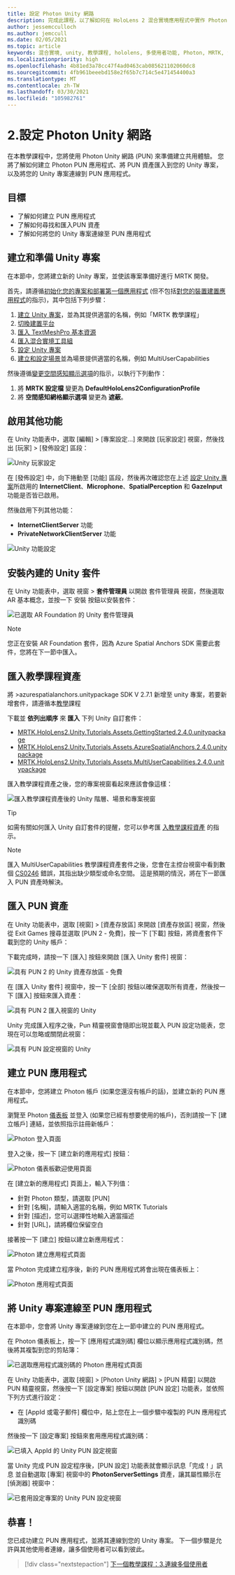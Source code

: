 ```yaml
---
title: 設定 Photon Unity 網路
description: 完成此課程，以了解如何在 HoloLens 2 混合實境應用程式中實作 Photon Unity 網路。
author: jessemcculloch
ms.author: jemccull
ms.date: 02/05/2021
ms.topic: article
keywords: 混合實境, unity, 教學課程, hololens, 多使用者功能, Photon, MRTK, 混合實境工具組, UWP, Azure 空間錨點, PUN
ms.localizationpriority: high
ms.openlocfilehash: 4b81ed3a78cc47f4ad0463cab085621102060dc8
ms.sourcegitcommit: 4fb961beeebd158e2f65b7c714c5e471454400a3
ms.translationtype: MT
ms.contentlocale: zh-TW
ms.lasthandoff: 03/30/2021
ms.locfileid: "105982761"
---
```

# <a name="2-setting-up-photon-unity-networking"></a>2.設定 Photon Unity 網路

在本教學課程中，您將使用 Photon Unity 網路 (PUN) 來準備建立共用體驗。 您將了解如何建立 Photon PUN 應用程式、將 PUN 資產匯入到您的 Unity 專案，以及將您的 Unity 專案連線到 PUN 應用程式。

## <a name="objectives"></a>目標

* 了解如何建立 PUN 應用程式
* 了解如何尋找和匯入PUN 資產
* 了解如何將您的 Unity 專案連線至 PUN 應用程式

## <a name="creating-and-preparing-the-unity-project"></a>建立和準備 Unity 專案

在本節中，您將建立新的 Unity 專案，並使該專案準備好進行 MRTK 開發。

首先，請遵循[初始化您的專案和部署第一個應用程式](mr-learning-base-02.md) (但不包括[對您的裝置建置應用程式](mr-learning-base-02.md#building-your-application-to-your-hololens-2)的指示)，其中包括下列步驟：

1. [建立 Unity 專案](mr-learning-base-02.md#creating-the-unity-project)，並為其提供適當的名稱，例如「MRTK 教學課程」
2. [切換建置平台](mr-learning-base-02.md#switching-the-build-platform)
3. [匯入 TextMeshPro 基本資源](mr-learning-base-02.md#importing-the-textmeshpro-essential-resources)
4. [匯入混合實境工具組](mr-learning-base-02.md#importing-the-mixed-reality-toolkit)
5. [設定 Unity 專案](mr-learning-base-02.md#configuring-the-unity-project)
6. [建立和設定場景](mr-learning-base-02.md#creating-and-configuring-the-scene)並為場景提供適當的名稱，例如 MultiUserCapabilities

然後遵循[變更空間感知顯示選項](mr-learning-base-03.md#changing-the-spatial-awareness-display-option)的指示，以執行下列動作：

1. 將 **MRTK 設定檔** 變更為 **DefaultHoloLens2ConfigurationProfile**
1. 將 **空間感知網格顯示選項** 變更為 **遮蔽**。

## <a name="enabling-additional-capabilities"></a>啟用其他功能

在 Unity 功能表中，選取 [編輯] > [專案設定...] 來開啟 [玩家設定] 視窗，然後找出 [玩家] >  [發佈設定] 區段：

![Unity 玩家設定](images/mr-learning-sharing/sharing-02-section2-step1-1.png)

在 [發佈設定] 中，向下捲動至 [功能] 區段，然後再次確認您在上述 [設定 Unity 專案](mr-learning-base-02.md#configuring-the-unity-project)所啟用的 **InternetClient**、**Microphone**、**SpatialPerception** 和 **GazeInput** 功能是否皆已啟用。

然後啟用下列其他功能：

* **InternetClientServer** 功能
* **PrivateNetworkClientServer** 功能

![Unity 功能設定](images/mr-learning-sharing/sharing-02-section2-step1-2.png)

## <a name="installing-inbuilt-unity-packages"></a>安裝內建的 Unity 套件

在 Unity 功能表中，選取 視窗 >  **套件管理員** 以開啟 套件管理員 視窗，然後選取 AR 基本概念，並按一下 安裝 按鈕以安裝套件：

![已選取 AR Foundation 的 Unity 套件管理員](images/mr-learning-sharing/sharing-02-section3-step1-1.png)

> [!NOTE]
> 您正在安裝 AR Foundation 套件，因為 Azure Spatial Anchors SDK 需要此套件，您將在下一節中匯入。

## <a name="importing-the-tutorial-assets"></a>匯入教學課程資產

將 >azurespatialanchors.unitypackage SDK V 2.7.1 新增至 unity 專案，若要新增套件，請遵循本[教學](/azure/spatial-anchors/how-tos/setup-unity-project?tabs=UPMPackage)課程


下載並 **依列出順序** 來 **匯入** 下列 Unity 自訂套件：
 
* [MRTK.HoloLens2.Unity.Tutorials.Assets.GettingStarted.2.4.0.unitypackage](https://github.com/microsoft/MixedRealityLearning/releases/download/getting-started-v2.4.0/MRTK.HoloLens2.Unity.Tutorials.Assets.GettingStarted.2.4.0.unitypackage)
* [MRTK.HoloLens2.Unity.Tutorials.Assets.AzureSpatialAnchors.2.4.0.unitypackage](https://github.com/microsoft/MixedRealityLearning/releases/download/azure-spatial-anchors-v2.4.0/MRTK.HoloLens2.Unity.Tutorials.Assets.AzureSpatialAnchors.2.4.0.unitypackage)
* [MRTK.HoloLens2.Unity.Tutorials.Assets.MultiUserCapabilities.2.4.0.unitypackage](https://github.com/microsoft/MixedRealityLearning/releases/download/multi-user-capabilities-v2.4.0/MRTK.HoloLens2.Unity.Tutorials.Assets.MultiUserCapabilities.2.4.0.unitypackage)

匯入教學課程資產之後，您的專案視窗看起來應該會像這樣：

![匯入教學課程資產後的 Unity 階層、場景和專案視窗](images/mr-learning-sharing/sharing-02-section4-step1-1.png)

> [!TIP]
> 如需有關如何匯入 Unity 自訂套件的提醒，您可以參考匯 [入教學課程資產](mr-learning-base-02.md#importing-the-tutorial-assets) 的指示。

> [!NOTE]
> 匯入 MultiUserCapabilities 教學課程資產套件之後，您會在主控台視窗中看到數個 [CS0246](/dotnet/csharp/language-reference/compiler-messages/cs0246) 錯誤，其指出缺少類型或命名空間。 這是預期的情況，將在下一節匯入 PUN 資產時解決。

## <a name="importing-the-pun-assets"></a>匯入 PUN 資產

在 Unity 功能表中，選取 [視窗] > [資產存放區] 來開啟 [資產存放區] 視窗，然後從 Exit Games 搜尋並選取 [PUN 2 - 免費]，按一下 [下載] 按鈕，將資產套件下載到您的 Unity 帳戶：

下載完成時，請按一下 [匯入] 按鈕來開啟 [匯入 Unity 套件] 視窗：

![具有 PUN 2 的 Unity 資產存放區 - 免費](images/mr-learning-sharing/sharing-02-section5-step1-1.png)

在 [匯入 Unity 套件] 視窗中，按一下 [全部] 按鈕以確保選取所有資產，然後按一下 [匯入] 按鈕來匯入資產：

![具有 PUN 2 匯入視窗的 Unity](images/mr-learning-sharing/sharing-02-section5-step1-2.png)

Unity 完成匯入程序之後，Pun 精靈視窗會隨即出現並載入 PUN 設定功能表，您現在可以忽略或關閉此視窗：

![具有 PUN 設定視窗的 Unity](images/mr-learning-sharing/sharing-02-section5-step1-3.png)

## <a name="creating-the-pun-application"></a>建立 PUN 應用程式

在本節中，您將建立 Photon 帳戶 (如果您還沒有帳戶的話)，並建立新的 PUN 應用程式。

瀏覽至 Photon <a href="https://dashboard.photonengine.com/account/signin" target="_blank">儀表板</a> 並登入 (如果您已經有想要使用的帳戶)，否則請按一下 [建立帳戶] 連結，並依照指示註冊新帳戶：

![Photon 登入頁面](images/mr-learning-sharing/sharing-02-section6-step1-1.png)

登入之後，按一下 [建立新的應用程式] 按鈕：

![Photon 儀表板歡迎使用頁面](images/mr-learning-sharing/sharing-02-section6-step1-2.png)

在 [建立新的應用程式] 頁面上，輸入下列值：

* 針對 Photon 類型，請選取 [PUN]
* 針對 [名稱]，請輸入適當的名稱，例如 MRTK Tutorials
* 針對 [描述]，您可以選擇性地輸入適當描述
* 針對 [URL]，請將欄位保留空白

接著按一下 [建立] 按鈕以建立新應用程式：

![Photon 建立應用程式頁面](images/mr-learning-sharing/sharing-02-section6-step1-3.png)

當 Photon 完成建立程序後，新的 PUN 應用程式將會出現在儀表板上：

![Photon 應用程式頁面](images/mr-learning-sharing/sharing-02-section6-step1-4.png)

## <a name="connecting-the-unity-project-to-the-pun-application"></a>將 Unity 專案連線至 PUN 應用程式

在本節中，您會將 Unity 專案連線到您在上一節中建立的 PUN 應用程式。

在 Photon 儀表板上，按一下 [應用程式識別碼] 欄位以顯示應用程式識別碼，然後將其複製到您的剪貼簿：

![已選取應用程式識別碼的 Photon 應用程式頁面](images/mr-learning-sharing/sharing-02-section7-step1-1.png)

在 Unity 功能表中，選取 [視窗] > [Photon Unity 網路] > [PUN 精靈] 以開啟 PUN 精靈視窗，然後按一下 [設定專案] 按鈕以開啟 [PUN 設定] 功能表，並依照下列方式進行設定：

* 在 [AppId 或電子郵件] 欄位中，貼上您在上一個步驟中複製的 PUN 應用程式識別碼

然後按一下 [設定專案] 按鈕來套用應用程式識別碼：

![已填入 AppId 的 Unity PUN 設定視窗](images/mr-learning-sharing/sharing-02-section7-step1-2.png)

當 Unity 完成 PUN 設定程序後，[PUN 設定] 功能表就會顯示訊息「完成！」訊息 並自動選取 [專案] 視窗中的 **PhotonServerSettings** 資產，讓其屬性顯示在 [偵測器] 視窗中：

![已套用設定專案的 Unity PUN 設定視窗](images/mr-learning-sharing/sharing-02-section7-step1-3.png)

## <a name="congratulations"></a>恭喜！

您已成功建立 PUN 應用程式，並將其連線到您的 Unity 專案。 下一個步驟是允許與其他使用者連線，讓多個使用者可以看到彼此。

> [!div class="nextstepaction"]
> [下一個教學課程：3.連線多個使用者](mr-learning-sharing-03.md)